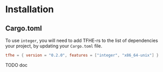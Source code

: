 # Installation

## Cargo.toml

To use `integer`, you will need to add TFHE-rs to the list of dependencies your project, by updating your `Cargo.toml` file.

```toml
tfhe = { version = "0.2.0", features = ["integer", "x86_64-unix"] }
```

TODO doc